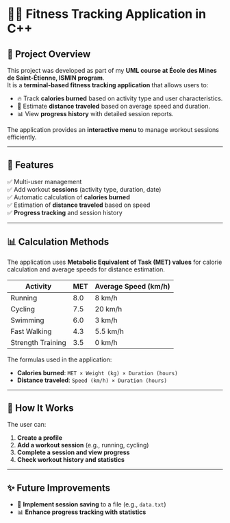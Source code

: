 # 🏋️‍♂️ Fitness Tracking Application in C++

## 📌 Project Overview
This project was developed as part of my **UML course at École des Mines de Saint-Étienne, ISMIN program**.  
It is a **terminal-based fitness tracking application** that allows users to:
- 🔥 Track **calories burned** based on activity type and user characteristics.
- 📏 Estimate **distance traveled** based on average speed and duration.
- 📊 View **progress history** with detailed session reports.

The application provides an **interactive menu** to manage workout sessions efficiently.

---

## 🚀 Features
✅ Multi-user management  
✅ Add workout **sessions** (activity type, duration, date)  
✅ Automatic calculation of **calories burned**  
✅ Estimation of **distance traveled** based on speed  
✅ **Progress tracking** and session history  

---

## 📊 Calculation Methods
The application uses **Metabolic Equivalent of Task (MET) values** for calorie calculation and average speeds for distance estimation.

| Activity             | MET   | Average Speed (km/h) |
|----------------------|-------|----------------------|
| Running             | 8.0   | 8 km/h               |
| Cycling            | 7.5   | 20 km/h              |
| Swimming           | 6.0   | 3 km/h               |
| Fast Walking       | 4.3   | 5.5 km/h             |
| Strength Training  | 3.5   | 0 km/h               |

The formulas used in the application:
- **Calories burned**: `MET × Weight (kg) × Duration (hours)`
- **Distance traveled**: `Speed (km/h) × Duration (hours)`

---

## 📌 How It Works
The user can:
1. **Create a profile**  
2. **Add a workout session** (e.g., running, cycling)  
3. **Complete a session and view progress**  
4. **Check workout history and statistics**  

---

## ✨ Future Improvements
- 💾 **Implement session saving** to a file (e.g., `data.txt`)  
- 📊 **Enhance progress tracking with statistics**  
